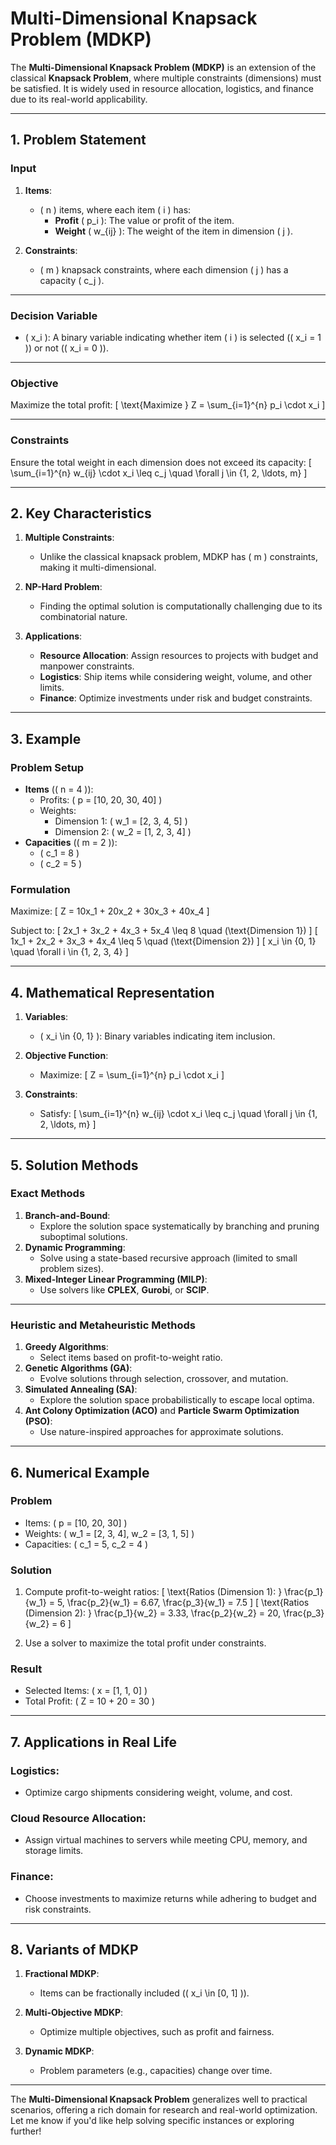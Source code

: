 # Multi-Dimensional Knapsack Problem (MDKP)

The **Multi-Dimensional Knapsack Problem (MDKP)** is an extension of the classical **Knapsack Problem**, where multiple constraints (dimensions) must be satisfied. It is widely used in resource allocation, logistics, and finance due to its real-world applicability.

---

## 1. Problem Statement

### **Input**
1. **Items**:
   - \( n \) items, where each item \( i \) has:
     - **Profit** \( p_i \): The value or profit of the item.
     - **Weight** \( w_{ij} \): The weight of the item in dimension \( j \).

2. **Constraints**:
   - \( m \) knapsack constraints, where each dimension \( j \) has a capacity \( c_j \).

---

### **Decision Variable**
- \( x_i \): A binary variable indicating whether item \( i \) is selected (\( x_i = 1 \)) or not (\( x_i = 0 \)).

---

### **Objective**
Maximize the total profit:
\[
\text{Maximize } Z = \sum_{i=1}^{n} p_i \cdot x_i
\]

---

### **Constraints**
Ensure the total weight in each dimension does not exceed its capacity:
\[
\sum_{i=1}^{n} w_{ij} \cdot x_i \leq c_j \quad \forall j \in \{1, 2, \ldots, m\}
\]

---

## 2. Key Characteristics

1. **Multiple Constraints**:
   - Unlike the classical knapsack problem, MDKP has \( m \) constraints, making it multi-dimensional.

2. **NP-Hard Problem**:
   - Finding the optimal solution is computationally challenging due to its combinatorial nature.

3. **Applications**:
   - **Resource Allocation**: Assign resources to projects with budget and manpower constraints.
   - **Logistics**: Ship items while considering weight, volume, and other limits.
   - **Finance**: Optimize investments under risk and budget constraints.

---

## 3. Example

### **Problem Setup**
- **Items** (\( n = 4 \)):
  - Profits: \( p = [10, 20, 30, 40] \)
  - Weights:
    - Dimension 1: \( w_1 = [2, 3, 4, 5] \)
    - Dimension 2: \( w_2 = [1, 2, 3, 4] \)
- **Capacities** (\( m = 2 \)):
  - \( c_1 = 8 \)
  - \( c_2 = 5 \)

### **Formulation**
Maximize:
\[
Z = 10x_1 + 20x_2 + 30x_3 + 40x_4
\]

Subject to:
\[
2x_1 + 3x_2 + 4x_3 + 5x_4 \leq 8 \quad (\text{Dimension 1})
\]
\[
1x_1 + 2x_2 + 3x_3 + 4x_4 \leq 5 \quad (\text{Dimension 2})
\]
\[
x_i \in \{0, 1\} \quad \forall i \in \{1, 2, 3, 4\}
\]

---

## 4. Mathematical Representation

1. **Variables**:
   - \( x_i \in \{0, 1\} \): Binary variables indicating item inclusion.

2. **Objective Function**:
   - Maximize:
     \[
     Z = \sum_{i=1}^{n} p_i \cdot x_i
     \]

3. **Constraints**:
   - Satisfy:
     \[
     \sum_{i=1}^{n} w_{ij} \cdot x_i \leq c_j \quad \forall j \in \{1, 2, \ldots, m\}
     \]

---

## 5. Solution Methods

### **Exact Methods**
1. **Branch-and-Bound**:
   - Explore the solution space systematically by branching and pruning suboptimal solutions.
2. **Dynamic Programming**:
   - Solve using a state-based recursive approach (limited to small problem sizes).
3. **Mixed-Integer Linear Programming (MILP)**:
   - Use solvers like **CPLEX**, **Gurobi**, or **SCIP**.

---

### **Heuristic and Metaheuristic Methods**
1. **Greedy Algorithms**:
   - Select items based on profit-to-weight ratio.
2. **Genetic Algorithms (GA)**:
   - Evolve solutions through selection, crossover, and mutation.
3. **Simulated Annealing (SA)**:
   - Explore the solution space probabilistically to escape local optima.
4. **Ant Colony Optimization (ACO)** and **Particle Swarm Optimization (PSO)**:
   - Use nature-inspired approaches for approximate solutions.

---

## 6. Numerical Example

### **Problem**
- Items: \( p = [10, 20, 30] \)
- Weights: \( w_1 = [2, 3, 4], w_2 = [3, 1, 5] \)
- Capacities: \( c_1 = 5, c_2 = 4 \)

### **Solution**
1. Compute profit-to-weight ratios:
   \[
   \text{Ratios (Dimension 1): } \frac{p_1}{w_1} = 5, \frac{p_2}{w_1} = 6.67, \frac{p_3}{w_1} = 7.5
   \]
   \[
   \text{Ratios (Dimension 2): } \frac{p_1}{w_2} = 3.33, \frac{p_2}{w_2} = 20, \frac{p_3}{w_2} = 6
   \]

2. Use a solver to maximize the total profit under constraints.

### **Result**
- Selected Items: \( x = [1, 1, 0] \)
- Total Profit: \( Z = 10 + 20 = 30 \)

---

## 7. Applications in Real Life

### **Logistics**:
- Optimize cargo shipments considering weight, volume, and cost.

### **Cloud Resource Allocation**:
- Assign virtual machines to servers while meeting CPU, memory, and storage limits.

### **Finance**:
- Choose investments to maximize returns while adhering to budget and risk constraints.

---

## 8. Variants of MDKP

1. **Fractional MDKP**:
   - Items can be fractionally included (\( x_i \in [0, 1] \)).

2. **Multi-Objective MDKP**:
   - Optimize multiple objectives, such as profit and fairness.

3. **Dynamic MDKP**:
   - Problem parameters (e.g., capacities) change over time.

---

The **Multi-Dimensional Knapsack Problem** generalizes well to practical scenarios, offering a rich domain for research and real-world optimization. Let me know if you'd like help solving specific instances or exploring further!
